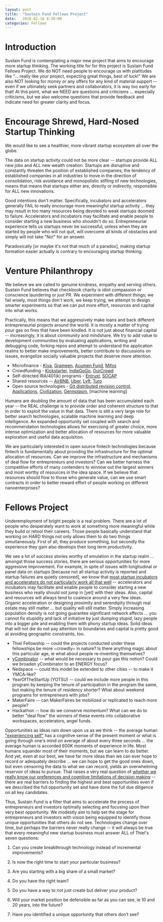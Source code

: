 ```yaml
---
layout: post
title:  "Sustain Fund Fellows Project"
date:   2016-02-18 8:30:00
categories: Fellows
---
```

# Introduction
Sustain Fund is contemplating a major new project that aims to encourage more startup thinking.  The working title for for this project is Sustain Fund Fellows Project.  We do NOT need people to encourage us with platitudes like "... really like your project, expecting great things, best of luck!"  We are also NOT looking for money or any offers for any kind of material support -- even if we ultimately seek partners and collaborators, it is way too early for that!  At this point, what we NEED are questions and criticisms ... especially criticisms, but we also welcome questions that provide feedback and indicate need for greater clarity and focus.

# Encourage Shrewd, Hard-Nosed Startup Thinking

We would like to see a healthier, more vibrant startup ecosystem all over the globe.  

The data on startup activity could not be more clear -- startups provide ALL new jobs and ALL new wealth creation.  Startups are disruptive and constantly threaten the position of established companies; the tendency of established companies in all industries to move in the direction of consolidation, risk avoidance and monopolistic stifling of new technologies, means that means that startups either are, directly or indirectly, responsible for ALL new innovations.

Good intentions don't matter.  Specifically, incubators and accelerators generally FAIL to really encourage more meaningful startup activity ... they may result in too many resources being devoted to weak startups doomed to failure.  Accelerators and incubators may facilitate and enable people to consider starting a new business who shouldn't do so.  Entrepreneurial experience tells us startups never be successful, unless when they are started by people who will not quit, will overcome all kinds of obstacles and simply will not take "No!" for an answer.  

Paradoxically [or maybe it's not that much of a paradox], making startup formation easier actually is contrary to encouraging startup thinking.

# Venture Philanthropy
We believe we are called to genuine kindness, empathy and serving others.  Sustain Fund believes that checkbook charity is idiot compassion or conscience laundering or *just* PR.  We experiment with different things; we fail wisely, most things don't work, we keep trying, we attempt to design smarter experiments so that we can put more effort, resources and capital into what works.

Practically, this means that we aggressively make loans and back different entrepreneurial projects around the world. It is mostly a matter of trying pour gas on fires that have been kindled. It is not just about financial capital -- increasingly, it is about community and mindshare. We try to add value to development communities by evaluating applications, writing and debugging code, forking repos and attempt to understand the application realms to better make improvements, better contribute to discussions on issues, evangelize socially valuable projects that deserve more attention.  

* Microfinance - [Kiva](https://fellowsblog.kiva.org/), [Grameen](http://www.grameenfoundation.org/jobs/grameen-foundation-fellow), [Acumen Fund](http://acumen.org/blog/fellows/), [Mifos](http://mifos.org/)
* Crowdfunding - [Kickstarter](https://www.krowdster.co/backer-directory), [IndieGoGo](https://www.indiegogo.com/partners/kiva), [OurCrowd](http://blog.ourcrowd.com/)
* Self-directed IRA/401(k) programs - [Entrust](http://www.theentrustgroup.com/learning-center), [SOCAP](http://socialcapitalmarkets.net/)
* Shared resources -- [AirBNB](http://blog.airbnb.com/), [Uber](https://devblog.uber.com/), [Lyft](http://blog.lyft.com/), [Turo](https://turo.com/how-turo-works)
* Open source technologies - [Git distributed revision control](https://github.com/blog), [Applications](http://aosabook.org/en/index.html), [Civilization](http://opensourceecology.org/), [Germplasm](http://opengermplasm.info/), [machine learning]

Humans are doubling the amount of data that has been accumulated each year -- the REAL challenge is to provide order and coherent structure to that in order to exploit the value in that data. There is still a very large role for better search technologies, scalable machine learning and deep intelligence.  An expanded opportunity set coupled with search and recommendation technologies allows for exercising of greater choice, more intense optimization and better allocation of resources for more valuable exploration and useful data acquisition.  

We are particularly interested in open source fintech technologies because fintech is fundamentally about providing the infrastructure for the optimal allocation of resources. Can we improve the infrastructure and mechanisms of deal flow for entrepreneurs and investors?  Can we better harness the competitive efforts of many contenders to winnow out the largest winners and most worthy of resources in the idea space.  If we believe that resources should flow to those who generate value, can we use smart contracts in order to better reward effort of people working on different nanoenterprises?


# Fellows Project

Underemployment of bright people is a real problem.  There are a lot of people who desperately want to work at something more meaningful while they build or retool their careers.  Those people basically understand that working on HARD things not only allows them to do two things simultaneously.  First of all, they produce something, but secondly the experience they gain also develops their long term productivity.

We see a lot of success stories worthy of emulation in the startup realm ... amongst those success stories, there are serious opportunities for more aggressive improvement.  For example, in spite of issues with longitudinal or panel data on startups [because not all startup activity is reported and startup failures are quietly censored], we know that [most startup incubators and accelerators do not particularly work all that well](http://thenextweb.com/insider/2015/05/18/why-startup-incubators-dont-work/) -- accelerators and incubators may facilitate and enable people to consider starting a new business who really should not jump in [yet] with their ideas.  Also, capital and resources will always tend to coalesce around a very few ideas.  Organic acceleration or designing proximity and serendipity through real estate may still matter ... but quality will still matter. Simply increasing population density is not going guarantee significant network affects ... you cannot fix stupidity and lack of initiative by just dumping stupid, lazy people into a bigger pile and enabling them with phony startup ideas. Solid ideas that will not die do not pay attention to boundaries and capital is pretty good at avoiding geographic constraints, too.

* Thiel Fellowship -- could the projects conducted under these fellowships be more ~crowdly~ in nature? Is there anything magic about this particular age, ie what about people re-inventing themselves?  
* [yCombinator](http://www.ycombinator.com/faq/) -- what would be necessary to pour gas this notion?  Could we broaden yCombinator to an ENERGY focus?
* Nedspace -- could this model be extended to other cities -- to make it YMCA-like?
* YearOfTheStartUp (YOTSU) -- could we include more people in this program by keeping the tenure of participation in the program the same, but making the tenure of residency shorter?  What about weekend programs for entrepreneurs with jobs?
* MakerFaire -- can MakerFaires be mobilized or replicated to reach more people?  
* Hackathon -- how do we conserve momentum?  What can we do to better "deal flow" the winners of these events into collaborative workspaces, accelerators, angel funds.

Opportunities as ideas rain down upon us as we think -- the average human ["experiencing self"](https://www.ted.com/talks/daniel_kahneman_the_riddle_of_experience_vs_memory?language=en) has a cognitive sense of the present moment or what is going through one's mind on average of about every three seconds ... the average human is accorded 600K moments of experience in life.  Most humans squander most of their moments, but we can learn to do better.  And yet, even at our best, we have far more ideas than we can ever hope to record or adequately describe ... we can hope to get the good ones down, but even censoring the data to what we can record, yields an overwhelming reservoir of ideas to pursue.  That raises a very real question of [whether we really know our preferences and cognitive limitations of decision making](https://www.ted.com/talks/dan_ariely_asks_are_we_in_control_of_our_own_decisions) -- there are real barriers to finding the highest and best opportunities even if we described the full opportunity set and have done the full due diligence on all key candidates.   

Thus, Sustain Fund is a filter that aims to accelerate the process of entrepreneurs and investors optimally selecting and focusing upon their very best opportunity.  We modestly aim to help set the stage for entrepreneurs and investors with vision being equipped to identify those unique opportunities that others do not see.  Technologies change over time, but perhaps the barriers never really change -- it will always be true that every meaningful new startup business must answer ALL of Thiel's seven questions:

1. Can you create breakthrough technology instead of incremental improvements?

2. Is now the right time to start your particular business?

3. Are you starting with a big share of a small market?

4. Do you have the right team?

5. Do you have a way to not just create but deliver your product?

6. Will your market position be defensible as far as you can see, ie 10 and 20 years, into the future?

7. Have you identified a unique opportunity that others don’t see?
